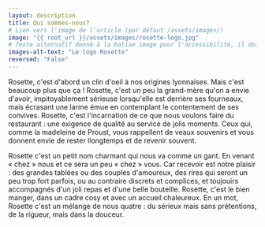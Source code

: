 ```yaml
---
layout: description
title: Qui sommes-nous?
# Lien vers l'image de l'article (par défaut /assets/images/)
image: "{{ root_url }}/assets/images/rosette-logo.jpg"
# Texte alternatif donné à la balise image pour l'accessibilité, il doit décrire l'image succintement.
images-alt-text: "Le logo Rosette"
reversed: "False"
---
```

Rosette, c'est d'abord un clin d'oeil à nos origines lyonnaises. Mais c'est beaucoup plus que ça ! Rosette, c'est un peu la grand-mère qu'on a envie d'avoir, impitoyablement sérieuse lorsqu'elle est derrière ses fourneaux, mais écrasant une larme émue en contemplant le contentement de ses convives. Rosette, c'est l'incarnation de ce que nous voulons faire du restaurant : une exigence de qualité au service de jolis moments. Ceux qui, comme la madeleine de Proust, vous rappellent de veaux souvenirs et vous donnent envie de rester llongtemps et de revenir souvent.

Rosette c'est un petit nom charmant qui nous va comme un gant. En venant « chez » nous et ce sera un peu « chez » vous. Car recevoir est notre plaisir : des grandes tablées ou des couples d'amoureux, des rires qui seront un peu trop fort parfois, ou au contraire discrets et complices, et toujouirs accompagnés d'un joli repas et d'une belle bouteille. Rosette, c'est le bien manger, dans un cadre cosy et avec un accueil chaleureux. En un mot, Rosette c'est un mélange de nous quatre : du sérieux mais sans prétentions, de la rigueur, mais dans la douceur.